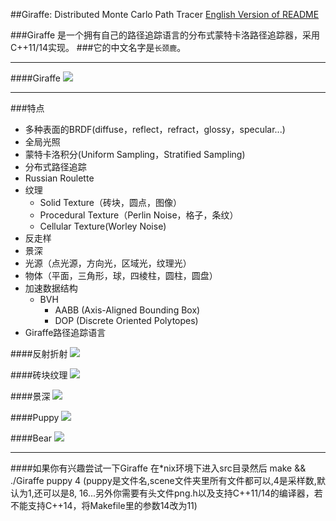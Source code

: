 ##Giraffe: Distributed Monte Carlo Path Tracer
[English Version of README](./README.en.md)

###Giraffe 是一个拥有自己的路径追踪语言的分布式蒙特卡洛路径追踪器，采用C++11/14实现。
###它的中文名字是`长颈鹿`。

***

####Giraffe
![](./image/giraffe.png)

***

###特点
* 多种表面的BRDF(diffuse，reflect，refract，glossy，specular...)
* 全局光照
* 蒙特卡洛积分(Uniform Sampling，Stratified Sampling)
* 分布式路径追踪
* Russian Roulette
* 纹理
	- Solid Texture（砖块，圆点，图像）
	- Procedural Texture（Perlin Noise，格子，条纹）
	- Cellular Texture(Worley Noise)
* 反走样
* 景深
* 光源（点光源，方向光，区域光，纹理光）
* 物体（平面，三角形，球，四棱柱，圆柱，圆盘）
* 加速数据结构
	- BVH
		+	AABB (Axis-Aligned Bounding Box)
		+	DOP	(Discrete Oriented Polytopes)
* Giraffe路径追踪语言


####反射折射
![](./image/reflect_refract.png)

####砖块纹理
![](./image/brick.png)

####景深
![](./image/depth_of_field.png)

####Puppy
![](./image/puppy.png)

####Bear
![](./image/bear.png)

***

####如果你有兴趣尝试一下Giraffe
在*nix环境下进入src目录然后 make && ./Giraffe puppy 4 (puppy是文件名,scene文件夹里所有文件都可以,4是采样数,默认为1,还可以是8, 16...另外你需要有头文件png.h以及支持C++11/14的编译器，若不能支持C++14，将Makefile里的参数14改为11)
